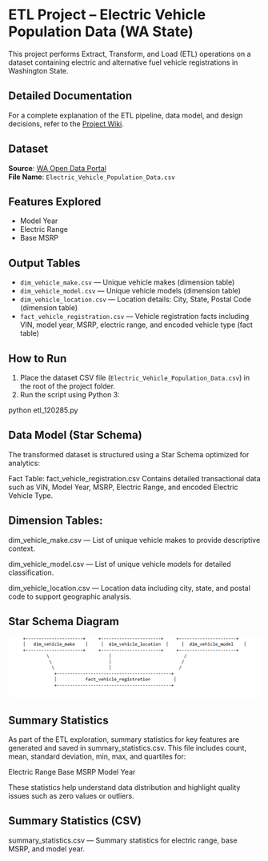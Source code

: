 # ETL Project – Electric Vehicle Population Data (WA State)

This project performs Extract, Transform, and Load (ETL) operations on a dataset containing electric and alternative fuel vehicle registrations in Washington State.

## Detailed Documentation

For a complete explanation of the ETL pipeline, data model, and design decisions, refer to the [Project Wiki](https://github.com/VermaA2/-ETL-_120285/wiki/ETL-Project:-Electric-Vehicle-Population-Data-(Washington-State)).


## Dataset
**Source**: [WA Open Data Portal](https://data.wa.gov/)  
**File Name**: `Electric_Vehicle_Population_Data.csv`

## Features Explored
- Model Year
- Electric Range
- Base MSRP

## Output Tables
- `dim_vehicle_make.csv` — Unique vehicle makes (dimension table)
- `dim_vehicle_model.csv` — Unique vehicle models (dimension table)
- `dim_vehicle_location.csv` — Location details: City, State, Postal Code (dimension table)
- `fact_vehicle_registration.csv` — Vehicle registration facts including VIN, model year, MSRP, electric range, and encoded vehicle type (fact table)

## How to Run
1. Place the dataset CSV file (`Electric_Vehicle_Population_Data.csv`) in the root of the project folder.  
2. Run the script using Python 3:


python etl_120285.py
## Data Model (Star Schema)
The transformed dataset is structured using a Star Schema optimized for analytics:

Fact Table: fact_vehicle_registration.csv
Contains detailed transactional data such as VIN, Model Year, MSRP, Electric Range, and encoded Electric Vehicle Type.

## Dimension Tables:

dim_vehicle_make.csv — List of unique vehicle makes to provide descriptive context.

dim_vehicle_model.csv — List of unique vehicle models for detailed classification.

dim_vehicle_location.csv — Location data including city, state, and postal code to support geographic analysis.

## Star Schema Diagram
<p align="center">
  <img src="https://github.com/VermaA2/-ETL-_120285/blob/main/star_schema.png" alt="Star Schema Diagram" width="600">
</p>

## Summary Statistics
As part of the ETL exploration, summary statistics for key features are generated and saved in summary_statistics.csv. This file includes count, mean, standard deviation, min, max, and quartiles for:

Electric Range
Base MSRP
Model Year

These statistics help understand data distribution and highlight quality issues such as zero values or outliers.

## Summary Statistics (CSV)
summary_statistics.csv — Summary statistics for electric range, base MSRP, and model year.
